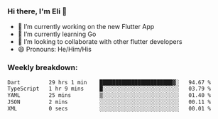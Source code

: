 ### Hi there, I'm Eli 👋
- 🔭 I’m currently working on the new Flutter App
- 🌱 I’m currently learning Go
- 🦄 I’m looking to collaborate with other flutter developers
- 😄 Pronouns: He/Him/His

### Weekly breakdown:
<!--START_SECTION:waka-->

```txt
Dart         29 hrs 1 min    ███████████████████████▓░   94.67 %
TypeScript   1 hr 9 mins     █░░░░░░░░░░░░░░░░░░░░░░░░   03.79 %
YAML         25 mins         ▒░░░░░░░░░░░░░░░░░░░░░░░░   01.40 %
JSON         2 mins          ░░░░░░░░░░░░░░░░░░░░░░░░░   00.11 %
XML          0 secs          ░░░░░░░░░░░░░░░░░░░░░░░░░   00.01 %
```

<!--END_SECTION:waka-->
